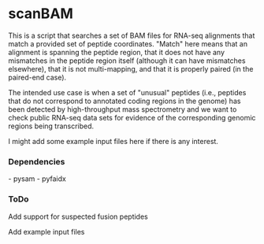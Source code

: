 # scanBAM
This is a script that searches a set of BAM files for RNA-seq alignments that match a provided set of peptide coordinates. "Match" here means that an alignment is spanning the peptide region, that it does not have any mismatches in the peptide region itself (although it can have mismatches elsewhere), that it is not multi-mapping, and that it is properly paired (in the paired-end case).

The intended use case is when a set of "unusual" peptides (i.e., peptides that do not correspond to annotated coding regions in the genome) has been detected by high-throughput mass spectrometry and we want to check public RNA-seq data sets for evidence of the corresponding genomic regions being transcribed. 

I might add some example input files here if there is any interest.

<h3>Dependencies</h3>
- pysam
- pyfaidx 

<h3>ToDo</h3>
Add support for suspected fusion peptides

Add example input files
